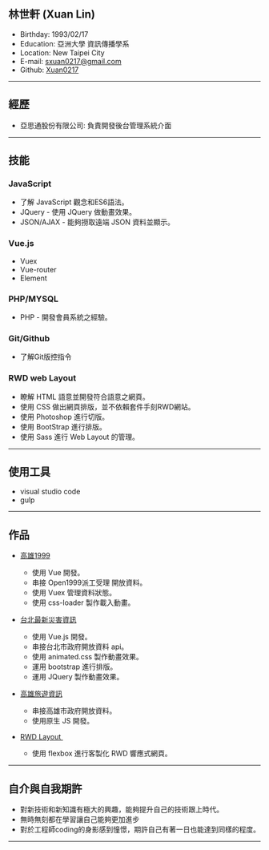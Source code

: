 ## 林世軒 (Xuan Lin)

* Birthday: 1993/02/17
* Education: 亞洲大學 資訊傳播學系
* Location: New Taipei City
* E-mail: sxuan0217@gmail.com
* Github: <a href="https://github.com/sxuan0217" target="_blank">Xuan0217</a>

<hr>

## 經歷

* 亞思通股份有限公司: 負責開發後台管理系統介面

<hr>

## 技能


### JavaScript

* 了解 JavaScript 觀念和ES6語法。
* JQuery - 使用 JQuery 做動畫效果。
* JSON/AJAX - 能夠撈取遠端 JSON 資料並顯示。

### Vue.js

* Vuex
* Vue-router
* Element

### PHP/MYSQL

* PHP - 開發會員系統之經驗。

### Git/Github

* 了解Git版控指令

### RWD web Layout

* 瞭解 HTML 語意並開發符合語意之網頁。
* 使用 CSS 做出網頁排版，並不依賴套件手刻RWD網站。
* 使用 Photoshop 進行切版。
* 使用 BootStrap 進行排版。
* 使用 Sass 進行 Web Layout 的管理。

<hr>

## 使用工具

* visual studio code
* gulp

<hr>

## 作品

* <a href='https://sxuan0217.github.io/vuex1999/#/' target='_blank'>高雄1999</a>

    * 使用 Vue 開發。
    * 串接 Open1999派工受理 開放資料。
    * 使用 Vuex 管理資料狀態。
    * 使用 css-loader 製作載入動畫。
    
* <a href="https://sxuan0217.github.io/TaipeiDisasterData/" target="_blank">台北最新災害資訊</a> 		   
    * 使用 Vue.js 開發。
    * 串接台北市政府開放資料 api。
    * 使用 animated.css 製作動畫效果。
    * 運用 bootstrap 進行排版。
    * 運用 JQuery 製作動畫效果。
 
* <a href="https://sxuan0217.github.io/KaohsiungTravel0710/" target="_blank">高雄旅遊資訊</a> 		   
    * 串接高雄市政府開放資料。
    * 使用原生 JS 開發。
   
* <a href="https://sxuan0217.github.io/rwdlayout/public/index.html" target="_blank"> RWD Layout </a> 
    * 使用 flexbox 進行客製化 RWD 響應式網頁。

<hr>

## 自介與自我期許

* 對新技術和新知識有極大的興趣，能夠提升自己的技術跟上時代。
* 無時無刻都在學習讓自己能夠更加進步
* 對於工程師coding的身影感到憧憬，期許自己有著一日也能達到同樣的程度。


<hr>

